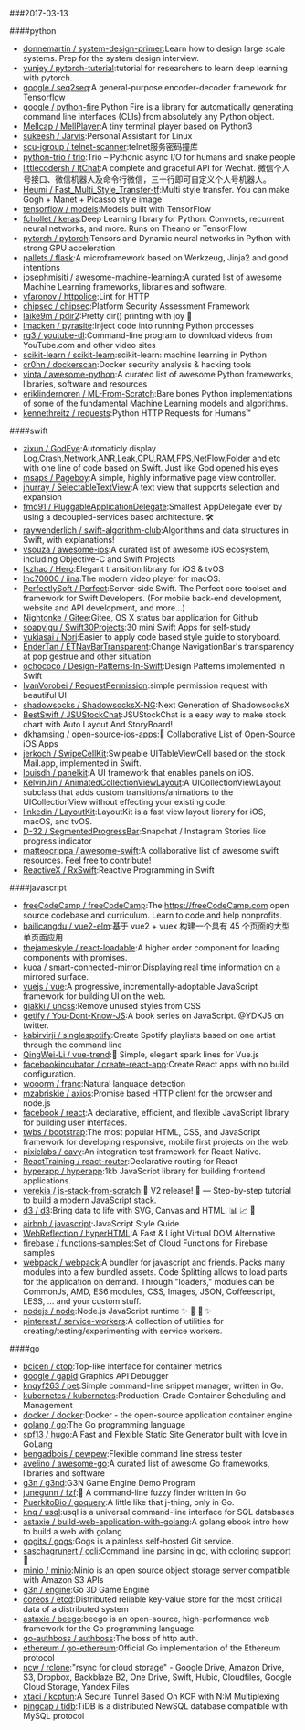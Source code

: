 ###2017-03-13

####python
* [donnemartin / system-design-primer](https://github.com/donnemartin/system-design-primer):Learn how to design large scale systems. Prep for the system design interview.
* [yunjey / pytorch-tutorial](https://github.com/yunjey/pytorch-tutorial):tutorial for researchers to learn deep learning with pytorch.
* [google / seq2seq](https://github.com/google/seq2seq):A general-purpose encoder-decoder framework for Tensorflow
* [google / python-fire](https://github.com/google/python-fire):Python Fire is a library for automatically generating command line interfaces (CLIs) from absolutely any Python object.
* [Mellcap / MellPlayer](https://github.com/Mellcap/MellPlayer):A tiny terminal player based on Python3
* [sukeesh / Jarvis](https://github.com/sukeesh/Jarvis):Personal Assistant for Linux
* [scu-igroup / telnet-scanner](https://github.com/scu-igroup/telnet-scanner):telnet服务密码撞库
* [python-trio / trio](https://github.com/python-trio/trio):Trio – Pythonic async I/O for humans and snake people
* [littlecodersh / ItChat](https://github.com/littlecodersh/ItChat):A complete and graceful API for Wechat. 微信个人号接口、微信机器人及命令行微信，三十行即可自定义个人号机器人。
* [Heumi / Fast_Multi_Style_Transfer-tf](https://github.com/Heumi/Fast_Multi_Style_Transfer-tf):Multi style transfer. You can make Gogh + Manet + Picasso style image
* [tensorflow / models](https://github.com/tensorflow/models):Models built with TensorFlow
* [fchollet / keras](https://github.com/fchollet/keras):Deep Learning library for Python. Convnets, recurrent neural networks, and more. Runs on Theano or TensorFlow.
* [pytorch / pytorch](https://github.com/pytorch/pytorch):Tensors and Dynamic neural networks in Python with strong GPU acceleration
* [pallets / flask](https://github.com/pallets/flask):A microframework based on Werkzeug, Jinja2 and good intentions
* [josephmisiti / awesome-machine-learning](https://github.com/josephmisiti/awesome-machine-learning):A curated list of awesome Machine Learning frameworks, libraries and software.
* [vfaronov / httpolice](https://github.com/vfaronov/httpolice):Lint for HTTP
* [chipsec / chipsec](https://github.com/chipsec/chipsec):Platform Security Assessment Framework
* [laike9m / pdir2](https://github.com/laike9m/pdir2):Pretty dir() printing with joy 🍺
* [lmacken / pyrasite](https://github.com/lmacken/pyrasite):Inject code into running Python processes
* [rg3 / youtube-dl](https://github.com/rg3/youtube-dl):Command-line program to download videos from YouTube.com and other video sites
* [scikit-learn / scikit-learn](https://github.com/scikit-learn/scikit-learn):scikit-learn: machine learning in Python
* [cr0hn / dockerscan](https://github.com/cr0hn/dockerscan):Docker security analysis & hacking tools
* [vinta / awesome-python](https://github.com/vinta/awesome-python):A curated list of awesome Python frameworks, libraries, software and resources
* [eriklindernoren / ML-From-Scratch](https://github.com/eriklindernoren/ML-From-Scratch):Bare bones Python implementations of some of the fundamental Machine Learning models and algorithms.
* [kennethreitz / requests](https://github.com/kennethreitz/requests):Python HTTP Requests for Humans™

####swift
* [zixun / GodEye](https://github.com/zixun/GodEye):Automaticly display Log,Crash,Network,ANR,Leak,CPU,RAM,FPS,NetFlow,Folder and etc with one line of code based on Swift. Just like God opened his eyes
* [msaps / Pageboy](https://github.com/msaps/Pageboy):A simple, highly informative page view controller.
* [jhurray / SelectableTextView](https://github.com/jhurray/SelectableTextView):A text view that supports selection and expansion
* [fmo91 / PluggableApplicationDelegate](https://github.com/fmo91/PluggableApplicationDelegate):Smallest AppDelegate ever by using a decoupled-services based architecture. 🛠
* [raywenderlich / swift-algorithm-club](https://github.com/raywenderlich/swift-algorithm-club):Algorithms and data structures in Swift, with explanations!
* [vsouza / awesome-ios](https://github.com/vsouza/awesome-ios):A curated list of awesome iOS ecosystem, including Objective-C and Swift Projects
* [lkzhao / Hero](https://github.com/lkzhao/Hero):Elegant transition library for iOS & tvOS
* [lhc70000 / iina](https://github.com/lhc70000/iina):The modern video player for macOS.
* [PerfectlySoft / Perfect](https://github.com/PerfectlySoft/Perfect):Server-side Swift. The Perfect core toolset and framework for Swift Developers. (For mobile back-end development, website and API development, and more…)
* [Nightonke / Gitee](https://github.com/Nightonke/Gitee):Gitee, OS X status bar application for Github
* [soapyigu / Swift30Projects](https://github.com/soapyigu/Swift30Projects):30 mini Swift Apps for self-study
* [yukiasai / Nori](https://github.com/yukiasai/Nori):Easier to apply code based style guide to storyboard.
* [EnderTan / ETNavBarTransparent](https://github.com/EnderTan/ETNavBarTransparent):Change NavigationBar's transparency at pop gestrue and other situation
* [ochococo / Design-Patterns-In-Swift](https://github.com/ochococo/Design-Patterns-In-Swift):Design Patterns implemented in Swift
* [IvanVorobei / RequestPermission](https://github.com/IvanVorobei/RequestPermission):simple permission request with beautiful UI
* [shadowsocks / ShadowsocksX-NG](https://github.com/shadowsocks/ShadowsocksX-NG):Next Generation of ShadowsocksX
* [BestSwift / JSUStockChat](https://github.com/BestSwift/JSUStockChat):JSUStockChat is a easy way to make stock chart with Auto Layout And StoryBoard!
* [dkhamsing / open-source-ios-apps](https://github.com/dkhamsing/open-source-ios-apps):📱 Collaborative List of Open-Source iOS Apps
* [jerkoch / SwipeCellKit](https://github.com/jerkoch/SwipeCellKit):Swipeable UITableViewCell based on the stock Mail.app, implemented in Swift.
* [louisdh / panelkit](https://github.com/louisdh/panelkit):A UI framework that enables panels on iOS.
* [KelvinJin / AnimatedCollectionViewLayout](https://github.com/KelvinJin/AnimatedCollectionViewLayout):A UICollectionViewLayout subclass that adds custom transitions/animations to the UICollectionView without effecting your existing code.
* [linkedin / LayoutKit](https://github.com/linkedin/LayoutKit):LayoutKit is a fast view layout library for iOS, macOS, and tvOS.
* [D-32 / SegmentedProgressBar](https://github.com/D-32/SegmentedProgressBar):Snapchat / Instagram Stories like progress indicator
* [matteocrippa / awesome-swift](https://github.com/matteocrippa/awesome-swift):A collaborative list of awesome swift resources. Feel free to contribute!
* [ReactiveX / RxSwift](https://github.com/ReactiveX/RxSwift):Reactive Programming in Swift

####javascript
* [freeCodeCamp / freeCodeCamp](https://github.com/freeCodeCamp/freeCodeCamp):The https://freeCodeCamp.com open source codebase and curriculum. Learn to code and help nonprofits.
* [bailicangdu / vue2-elm](https://github.com/bailicangdu/vue2-elm):基于 vue2 + vuex 构建一个具有 45 个页面的大型单页面应用
* [thejameskyle / react-loadable](https://github.com/thejameskyle/react-loadable):A higher order component for loading components with promises.
* [kuoa / smart-connected-mirror](https://github.com/kuoa/smart-connected-mirror):Displaying real time information on a mirrored surface.
* [vuejs / vue](https://github.com/vuejs/vue):A progressive, incrementally-adoptable JavaScript framework for building UI on the web.
* [giakki / uncss](https://github.com/giakki/uncss):Remove unused styles from CSS
* [getify / You-Dont-Know-JS](https://github.com/getify/You-Dont-Know-JS):A book series on JavaScript. @YDKJS on twitter.
* [kabirvirji / singlespotify](https://github.com/kabirvirji/singlespotify):Create Spotify playlists based on one artist through the command line
* [QingWei-Li / vue-trend](https://github.com/QingWei-Li/vue-trend):🌈 Simple, elegant spark lines for Vue.js
* [facebookincubator / create-react-app](https://github.com/facebookincubator/create-react-app):Create React apps with no build configuration.
* [wooorm / franc](https://github.com/wooorm/franc):Natural language detection
* [mzabriskie / axios](https://github.com/mzabriskie/axios):Promise based HTTP client for the browser and node.js
* [facebook / react](https://github.com/facebook/react):A declarative, efficient, and flexible JavaScript library for building user interfaces.
* [twbs / bootstrap](https://github.com/twbs/bootstrap):The most popular HTML, CSS, and JavaScript framework for developing responsive, mobile first projects on the web.
* [pixielabs / cavy](https://github.com/pixielabs/cavy):An integration test framework for React Native.
* [ReactTraining / react-router](https://github.com/ReactTraining/react-router):Declarative routing for React
* [hyperapp / hyperapp](https://github.com/hyperapp/hyperapp):1kb JavaScript library for building frontend applications.
* [verekia / js-stack-from-scratch](https://github.com/verekia/js-stack-from-scratch):🎉 V2 release! 🎉 — Step-by-step tutorial to build a modern JavaScript stack.
* [d3 / d3](https://github.com/d3/d3):Bring data to life with SVG, Canvas and HTML. 📊 📈 🎉
* [airbnb / javascript](https://github.com/airbnb/javascript):JavaScript Style Guide
* [WebReflection / hyperHTML](https://github.com/WebReflection/hyperHTML):A Fast & Light Virtual DOM Alternative
* [firebase / functions-samples](https://github.com/firebase/functions-samples):Set of Cloud Functions for Firebase samples
* [webpack / webpack](https://github.com/webpack/webpack):A bundler for javascript and friends. Packs many modules into a few bundled assets. Code Splitting allows to load parts for the application on demand. Through "loaders," modules can be CommonJs, AMD, ES6 modules, CSS, Images, JSON, Coffeescript, LESS, ... and your custom stuff.
* [nodejs / node](https://github.com/nodejs/node):Node.js JavaScript runtime ✨ 🐢 🚀 ✨
* [pinterest / service-workers](https://github.com/pinterest/service-workers):A collection of utilities for creating/testing/experimenting with service workers.

####go
* [bcicen / ctop](https://github.com/bcicen/ctop):Top-like interface for container metrics
* [google / gapid](https://github.com/google/gapid):Graphics API Debugger
* [knqyf263 / pet](https://github.com/knqyf263/pet):Simple command-line snippet manager, written in Go.
* [kubernetes / kubernetes](https://github.com/kubernetes/kubernetes):Production-Grade Container Scheduling and Management
* [docker / docker](https://github.com/docker/docker):Docker - the open-source application container engine
* [golang / go](https://github.com/golang/go):The Go programming language
* [spf13 / hugo](https://github.com/spf13/hugo):A Fast and Flexible Static Site Generator built with love in GoLang
* [bengadbois / pewpew](https://github.com/bengadbois/pewpew):Flexible command line stress tester
* [avelino / awesome-go](https://github.com/avelino/awesome-go):A curated list of awesome Go frameworks, libraries and software
* [g3n / g3nd](https://github.com/g3n/g3nd):G3N Game Engine Demo Program
* [junegunn / fzf](https://github.com/junegunn/fzf):🌸 A command-line fuzzy finder written in Go
* [PuerkitoBio / goquery](https://github.com/PuerkitoBio/goquery):A little like that j-thing, only in Go.
* [knq / usql](https://github.com/knq/usql):usql is a universal command-line interface for SQL databases
* [astaxie / build-web-application-with-golang](https://github.com/astaxie/build-web-application-with-golang):A golang ebook intro how to build a web with golang
* [gogits / gogs](https://github.com/gogits/gogs):Gogs is a painless self-hosted Git service.
* [saschagrunert / ccli](https://github.com/saschagrunert/ccli):Command line parsing in go, with coloring support 🌈
* [minio / minio](https://github.com/minio/minio):Minio is an open source object storage server compatible with Amazon S3 APIs
* [g3n / engine](https://github.com/g3n/engine):Go 3D Game Engine
* [coreos / etcd](https://github.com/coreos/etcd):Distributed reliable key-value store for the most critical data of a distributed system
* [astaxie / beego](https://github.com/astaxie/beego):beego is an open-source, high-performance web framework for the Go programming language.
* [go-authboss / authboss](https://github.com/go-authboss/authboss):The boss of http auth.
* [ethereum / go-ethereum](https://github.com/ethereum/go-ethereum):Official Go implementation of the Ethereum protocol
* [ncw / rclone](https://github.com/ncw/rclone):"rsync for cloud storage" - Google Drive, Amazon Drive, S3, Dropbox, Backblaze B2, One Drive, Swift, Hubic, Cloudfiles, Google Cloud Storage, Yandex Files
* [xtaci / kcptun](https://github.com/xtaci/kcptun):A Secure Tunnel Based On KCP with N:M Multiplexing
* [pingcap / tidb](https://github.com/pingcap/tidb):TiDB is a distributed NewSQL database compatible with MySQL protocol
